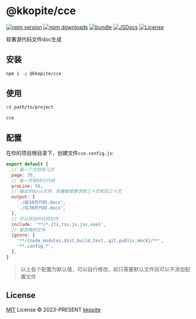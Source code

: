 # @kkopite/cce 

[![npm version][npm-version-src]][npm-version-href]
[![npm downloads][npm-downloads-src]][npm-downloads-href]
[![bundle][bundle-src]][bundle-href]
[![JSDocs][jsdocs-src]][jsdocs-href]
[![License][license-src]][license-href]

软著源代码文件doc生成

## 安装

```bash
npm i -g @kkopite/cce
```

## 使用

```bash
cd path/to/project

cce
```
## 配置

在你的项目根目录下，创建文件`cce.config.js`:

```js
export default {
  // 每一个文档有几页
  page: 30,
  // 每一页有50行代码
  preLine: 50,
  // 输出的docx文件，软著都是要求前三十页和后三十页
  output: [
    './前30页代码.docx',
    './后30页代码.docx',
  ],
  // 可以添加的代码文件
  include: '**/*.{ts,tsx,js,jsx,vue}',
  // 要忽略的文件
  ignore: [
    '**/{node_modules,dist,build,test,.git,public,mock}/**',
    '**.config.*',
  ],
}
```

> 以上各个配置为默认值，可以自行修改，如只需要默认文件则可以不添加配置文件

## License

[MIT](./LICENSE) License © 2023-PRESENT [kkopite](https://github.com/action-hong)

<!-- Badges -->

[npm-version-src]: https://img.shields.io/npm/v/@kkopite/cce?style=flat&colorA=080f12&colorB=1fa669
[npm-version-href]: https://npmjs.com/package/@kkopite/cce
[npm-downloads-src]: https://img.shields.io/npm/dm/@kkopite/cce?style=flat&colorA=080f12&colorB=1fa669
[npm-downloads-href]: https://npmjs.com/package/@kkopite/cce
[bundle-src]: https://img.shields.io/bundlephobia/minzip/@kkopite/cce?style=flat&colorA=080f12&colorB=1fa669&label=minzip
[bundle-href]: https://bundlephobia.com/result?p=@kkopite/cce
[license-src]: https://img.shields.io/github/license/action-hong/copyright-code-extract.svg?style=flat&colorA=080f12&colorB=1fa669
[license-href]: https://github.com/action-hong/copyright-code-extract/blob/main/LICENSE
[jsdocs-src]: https://img.shields.io/badge/jsdocs-reference-080f12?style=flat&colorA=080f12&colorB=1fa669
[jsdocs-href]: https://www.jsdocs.io/package/@kkopite/cce